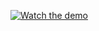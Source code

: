 [![Watch the demo](https://img.youtube.com/vi/DNx-4M_UgiM/0.jpg)](https://www.youtube.com/watch?v=DNx-4M_UgiM)
